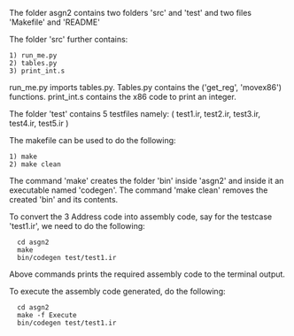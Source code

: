The folder asgn2 contains two folders 'src' and 'test' and two files 'Makefile' and 'README'

The folder 'src' further contains:
```
1) run_me.py
2) tables.py
3) print_int.s
```
run_me.py imports tables.py.
 Tables.py contains the ('get_reg', 'movex86') functions.
 print_int.s contains the x86 code to print an integer.

The folder 'test' contains 5 testfiles namely:
( test1.ir, test2.ir, test3.ir, test4.ir, test5.ir )

The makefile can be used to do the following:
```
1) make
2) make clean
```
  
The command 'make' creates the folder 'bin' inside 'asgn2' and inside it an executable named 'codegen'.
The command 'make clean' removes the created 'bin' and its contents.

To convert the 3 Address code into assembly code, say for the testcase 'test1.ir', we need to do the following:
```
  cd asgn2
  make
  bin/codegen test/test1.ir
```
Above commands prints the required assembly code to the terminal output.

To execute the assembly code generated, do the following:
```
  cd asgn2
  make -f Execute
  bin/codegen test/test1.ir
```
